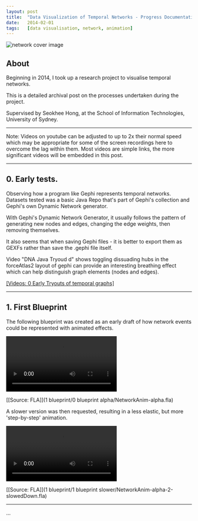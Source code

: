 ```yaml
---
layout:	post
title:	"Data Visualization of Temporal Networks - Progress Documentation "
date:	2014-02-01
tags:	[data visualisation, network, animation]
---
```


![network cover image](post_content/cover_image.jpg "network cover image")

## About

Beginning in 2014, I took up a research project to visualise temporal networks.

This is a detailed archival post on the processes undertaken during the project.

Supervised by Seokhee Hong, at the School of Information Technologies, University of Sydney.

---

Note: Videos on youtube can be adjusted to up to 2x their normal speed which may be appropriate for some of the screen recordings here to overcome the lag within them. Most videos are simple links, the more significant videos will be embedded in this post.

---

## 0. Early tests.

Observing how a program like Gephi represents temporal networks. Datasets tested was a basic Java Repo that's part of Gephi's collection and Gephi's own Dynamic Network generator. 

With Gephi's Dynamic Network Generator, it usually follows the pattern of generating new nodes and edges, changing the edge weights, then removing themselves.

It also seems that when saving Gephi files - it is better to export them as GEXFs rather than save the .gephi file itself.

Video "DNA Java Tryoud d" shows toggling dissuading hubs in the forceAtlas2 layout of gephi can provide an interesting breathing effect which can help distinguish graph elements (nodes and edges).

[[Videos: 0 Early Tryouts of temporal graphs]](https://www.youtube.com/watch?v=o2wc_7phtOM&list=PLFdSJeh0yOslVnj2Vr-ZGjCAqbgJlyZbW)

---

## 1. First Blueprint

The following blueprint was created as an early draft of how network events could be represented with animated effects.

<video controls>
  <source src="1 blueprint/0 blueprint alpha/NetworkAnim-alpha.mov" type="video/mp4">
  Your browser does not support the video tag.
</video>

[[Source: FLA]](1 blueprint/0 blueprint alpha/NetworkAnim-alpha.fla)

A slower version was then requested, resulting in a less elastic, but more 'step-by-step' animation.

<video controls>
  <source src="1 blueprint/1 blueprint slower/NetworkAnim-alpha-2-slowedDown (Converted).mov" type="video/mp4">
  Your browser does not support the video tag.
</video>

[[Source: FLA]](1 blueprint/1 blueprint slower/NetworkAnim-alpha-2-slowedDown.fla)

---

...

